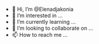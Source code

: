 - 👋 Hi, I’m @Elenadjakonia
- 👀 I’m interested in ...
- 🌱 I’m currently learning ...
- 💞️ I’m looking to collaborate on ...
- 📫 How to reach me ...

<!---
Elenadjakonia/Elenadjakonia is a ✨ special ✨ repository because its `README.md` (this file) appears on your GitHub profile.
You can click the Preview link to take a look at your changes.
--->

